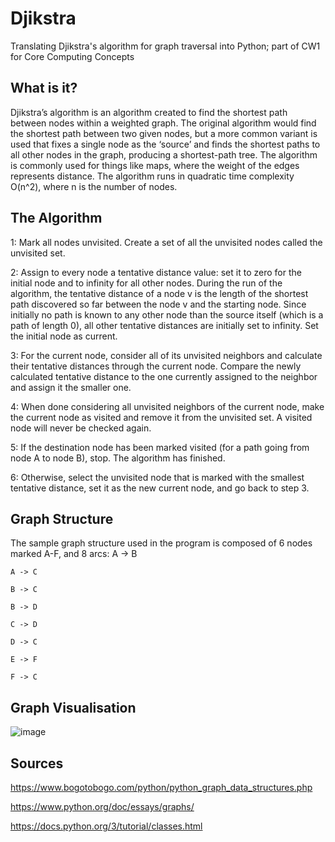# Djikstra
Translating Djikstra's algorithm for graph traversal into Python; part of CW1 for Core Computing Concepts
## What is it?
Djikstra’s algorithm is an algorithm created to find the shortest path between nodes within a weighted graph. The original algorithm would find the shortest path between two given nodes, but a more common variant is used that fixes a single node as the ‘source’ and finds the shortest paths to all other nodes in the graph, producing a shortest-path tree. The algorithm is commonly used for things like maps, where the weight of the edges represents distance. The algorithm runs in quadratic time complexity O(n^2), where n is the number of nodes.
## The Algorithm
1: Mark all nodes unvisited. Create a set of all the unvisited nodes called the unvisited set. 

2: Assign to every node a tentative distance value: set it to zero for the initial node and to infinity for all other nodes. During the run of the algorithm, the tentative distance of a node v is the length of the shortest path discovered so far between the node v and the starting node. Since initially no path is known to any other node than the source itself (which is a path of length 0), all other tentative distances are initially set to infinity. Set the initial node as current. 

3: For the current node, consider all of its unvisited neighbors and calculate their tentative distances through the current node. Compare the newly calculated tentative distance to the one currently assigned to the neighbor and assign it the smaller one.  

4: When done considering all unvisited neighbors of the current node, make the current node as visited and remove it from the unvisited set. A visited node will never be checked again. 

5: If the destination node has been marked visited (for a path going from node A to node B), stop. The algorithm has finished. 

6: Otherwise, select the unvisited node that is marked with the smallest tentative distance, set it as the new current node, and go back to step 3. 

## Graph Structure
The sample graph structure used in the program is composed of 6 nodes marked A-F, and 8 arcs:
    A -> B
    
    A -> C
    
    B -> C
    
    B -> D
    
    C -> D
    
    D -> C
    
    E -> F
    
    F -> C

## Graph Visualisation

![image](https://github.com/pauchxk/Djikstra/assets/58793330/62f1a511-449f-4d4f-b99b-2878d9b54c32)

## Sources
https://www.bogotobogo.com/python/python_graph_data_structures.php

https://www.python.org/doc/essays/graphs/

https://docs.python.org/3/tutorial/classes.html

